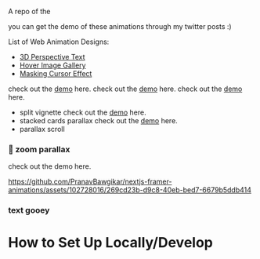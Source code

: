 A repo of the 

you can get the demo of these animations through my twitter posts :)

List of Web Animation Designs:
- <a href="https://github.com/PranavBawgikar/nextjs-framer-animations/tree/main/3d-perspective-text">3D Perspective Text</a>
- <a href="https://github.com/PranavBawgikar/nextjs-framer-animations/tree/main/hover-image-gallery">Hover Image Gallery</a>
- <a href="https://github.com/PranavBawgikar/nextjs-framer-animations/tree/main/masking-cursor-effect">Masking Cursor Effect</a>

check out the <a href="https://twitter.com/pranavbawg/status/1758094359260697025">demo</a> here.
check out the <a href="https://twitter.com/pranavbawg/status/1758384715273560469">demo</a> here.
check out the <a href="https://twitter.com/pranavbawg/status/1758894534787035623">demo</a> here.
- split vignette
check out the <a href="https://twitter.com/pranavbawg/status/1759898393336479825">demo</a> here.
- stacked cards parallax
check out the <a href="https://twitter.com/pranavbawg/status/1759897441141129376">demo</a> here.
- parallax scroll
### 👾 zoom parallax
check out the demo here.

https://github.com/PranavBawgikar/nextjs-framer-animations/assets/102728016/269cd23b-d9c8-40eb-bed7-6679b5ddb414
### text gooey

# How to Set Up Locally/Develop
